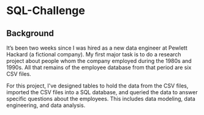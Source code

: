 # SQL-Challenge

## Background 

It’s been two weeks since I was hired as a new data engineer at Pewlett Hackard (a fictional company). My first major task is to do a research project about people whom the company employed during the 1980s and 1990s. All that remains of the employee database from that period are six CSV files.

For this project, I've designed tables to hold the data from the CSV files, imported the CSV files into a SQL database, and queried the data to answer specific questions about the employees. This includes data modeling, data engineering, and data analysis.
